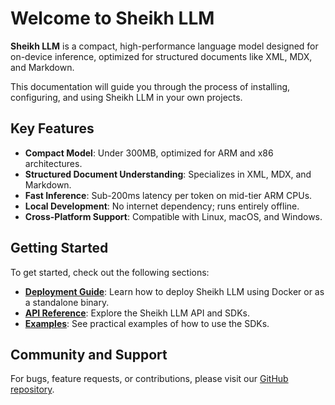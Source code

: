 # Welcome to Sheikh LLM

**Sheikh LLM** is a compact, high-performance language model designed for on-device inference, optimized for structured documents like XML, MDX, and Markdown.

This documentation will guide you through the process of installing, configuring, and using Sheikh LLM in your own projects.

## Key Features

- **Compact Model**: Under 300MB, optimized for ARM and x86 architectures.
- **Structured Document Understanding**: Specializes in XML, MDX, and Markdown.
- **Fast Inference**: Sub-200ms latency per token on mid-tier ARM CPUs.
- **Local Development**: No internet dependency; runs entirely offline.
- **Cross-Platform Support**: Compatible with Linux, macOS, and Windows.

## Getting Started

To get started, check out the following sections:

-   **[Deployment Guide](deployment_guide.md)**: Learn how to deploy Sheikh LLM using Docker or as a standalone binary.
-   **[API Reference](api_reference.md)**: Explore the Sheikh LLM API and SDKs.
-   **[Examples](../examples/)**: See practical examples of how to use the SDKs.

## Community and Support

For bugs, feature requests, or contributions, please visit our [GitHub repository](https://github.com/likhonsexikh/sheikh).
